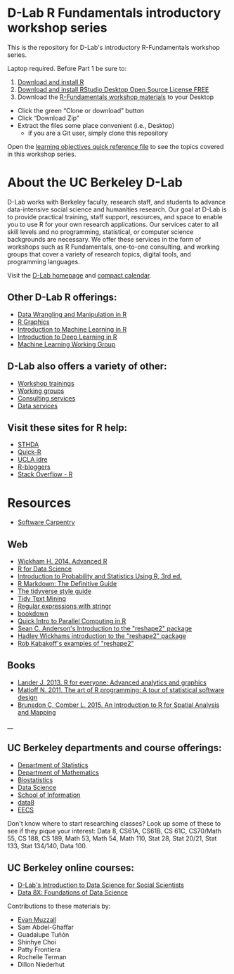 # D-Lab R Fundamentals introductory workshop series  

This is the repository for D-Lab's introductory R-Fundamentals workshop series.  

Laptop required. Before Part 1 be sure to:  
1) [Download and install R](https://cloud.r-project.org/)  
2) [Download and install RStudio Desktop Open Source License FREE](https://www.rstudio.com/products/rstudio/download/)  
3) Download the [R-Fundamentals workshop materials](https://github.com/dlab-berkeley/R-Fundamentals) to your Desktop  

* Click the green “Clone or download” button  
* Click “Download Zip”  
* Extract the files some place convenient (i.e., Desktop)  
  * if you are a Git user, simply clone this repository

Open the [learning objectives quick reference file]() to see the topics covered in this workshop series. 

# About the UC Berkeley D-Lab

D-Lab works with Berkeley faculty, research staff, and students to advance data-intensive social science and humanities research. Our goal at D-Lab is to provide practical training, staff support, resources, and space to enable you to use R for your own research applications. Our services cater to all skill levels and no programming, statistical, or computer science backgrounds are necessary. We offer these services in the form of workshops such as R Fundamentals, one-to-one consulting, and working groups that cover a variety of research topics, digital tools, and programming languages.  

Visit the [D-Lab homepage](http://dlab.berkeley.edu/) and [compact calendar](http://dlab.berkeley.edu/calendar-node-field-date). 

## Other D-Lab R offerings:  

* [Data Wrangling and Manipulation in R](https://github.com/dlab-berkeley/R-wrang)  
* [R Graphics](https://github.com/dlab-berkeley/R-graphics)  
* [Introduction to Machine Learning in R](https://github.com/dlab-berkeley/Machine-Learning-in-R)  
* [Introduction to Deep Learning in R](https://github.com/dlab-berkeley/Deep-Learning-in-R)  
* [Machine Learning Working Group](https://github.com/dlab-berkeley/MachineLearningWG)  

## D-Lab also offers a variety of other:  

* [Workshop trainings](http://dlab.berkeley.edu/training)    
* [Working groups](http://dlab.berkeley.edu/working-groups)  
* [Consulting services](http://dlab.berkeley.edu/consulting)  
* [Data services](http://dlab.berkeley.edu/data-resources)  

## Visit these sites for R help:  

* [STHDA](http://www.sthda.com/english/)  
* [Quick-R](http://statmethods.net/)  
* [UCLA idre](https://stats.idre.ucla.edu/r/)  
* [R-bloggers](https://www.r-bloggers.com/)  
* [Stack Overflow - R](http://stackoverflow.com/questions/tagged/r)  

# Resources  

* [Software Carpentry](https://swcarpentry.github.io/)  

## Web

* [Wickham H. 2014. Advanced R](http://adv-r.had.co.nz/)  
* [R for Data Science](http://r4ds.had.co.nz/)  
* [Introduction to Probability and Statistics Using R, 3rd ed.](https://cran.r-project.org/web/packages/IPSUR/vignettes/IPSUR.pdf)  
* [R Markdown: The Definitive Guide](https://bookdown.org/yihui/rmarkdown/)  
* [The tidyverse style guide](http://style.tidyverse.org/)  
* [Tidy Text Mining](https://www.tidytextmining.com/tidytext.html)
* [Regular expressions with stringr](https://stringr.tidyverse.org/articles/regular-expressions.html)
* [bookdown](https://bookdown.org/)  
* [Quick Intro to Parallel Computing in R](https://nceas.github.io/oss-lessons/parallel-computing-in-r/parallel-computing-in-r.html)  
* [Sean C. Anderson's Introduction to the "reshape2" package](http://seananderson.ca/2013/10/19/reshape.html)  
* [Hadley Wickhams introduction to the "reshape2" package](http://had.co.nz/reshape/introduction.pdf) 
* [Rob Kabakoff's examples of "reshape2"](http://www.statmethods.net/management/reshape.html)  

## Books

* [Lander J. 2013. R for everyone: Advanced analytics and graphics](http://www.jaredlander.com/r-for-everyone/)  
* [Matloff N. 2011. The art of R programming: A tour of statistical software design](https://www.nostarch.com/artofr.htm)  
* [Brunsdon C, Comber L. 2015. An Introduction to R for Spatial Analysis and Mapping](https://us.sagepub.com/en-us/nam/an-introduction-to-r-for-spatial-analysis-and-mapping/book241031)

__  

## UC Berkeley departments and course offerings:

* [Department of Statistics](http://statistics.berkeley.edu/)  
* [Department of Mathematics](https://math.berkeley.edu/)  
* [Biostatistics](http://sph.berkeley.edu/areas-study/biostatistics)  
* [Data Science](http://data.berkeley.edu/)  
* [School of Information](https://datascience.berkeley.edu/)  
* [data8](http://data8.org/sp17/)  
* [EECS](https://cs.berkeley.edu/)  

Don't know where to start researching classes? Look up some of these to see if they pique your interest: Data 8, CS61A, CS61B, CS 61C, CS70/Math 55, CS 188, CS 189, Math 53, Math 54, Math 110, Stat 28, Stat 20/21, Stat 133, Stat 134/140, Data 100.  

## UC Berkeley online courses:  

* [D-Lab's Introduction to Data Science for Social Scientists](https://campus.sagepub.com/introduction-to-data-science-for-social-scientists#introduction-to-data-science-for-social-scientists/intro)
* [Data 8X: Foundations of Data Science](https://data.berkeley.edu/education/data-8x)  

Contributions to these materials by:  
* [Evan Muzzall](https://dlab.berkeley.edu/people/evan-muzzall)  
* Sam Abdel-Ghaffar  
* Guadalupe Tuñón  
* Shinhye Choi  
* Patty Frontiera  
* Rochelle Terman  
* Dillon Niederhut  
